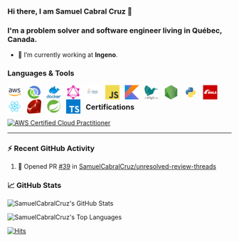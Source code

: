### Hi there, I am Samuel Cabral Cruz 👋

### I'm a problem solver and software engineer living in Québec, Canada.

- 🔭 I’m currently working at **Ingeno**.

<!--
**SamuelCabralCruz/SamuelCabralCruz** is a ✨ _special_ ✨ repository because its `README.md` (this file) appears on your GitHub profile.

Here are some ideas to get you started:

- 🔭 I’m currently working on ...
- 🌱 I’m currently learning ...
- 👯 I’m looking to collaborate on ...
- 🤔 I’m looking for help with ...
- 💬 Ask me about ...
- 📫 How to reach me: ...
- 😄 Pronouns: ...
- ⚡ Fun fact: ...

other nice ideas can be found here: https://www.youtube.com/watch?t=107&v=n6d4KHSKqGk&feature=youtu.be
-->

### Languages & Tools

<img align="left" style="padding-right: 12px" alt="AWS" width="32px" src="https://github.com/github/explore/raw/main/topics/aws/aws.png" />
<img align="left" style="padding-right: 12px" alt="Clojure" width="32px" src="https://github.com/github/explore/raw/main/topics/clojure/clojure.png" />
<img align="left" style="padding-right: 12px" alt="Docker" width="32px" src="https://github.com/github/explore/raw/main/topics/docker/docker.png" />
<img align="left" style="padding-right: 12px" alt="GraphQL" width="32px" src="https://github.com/github/explore/raw/main/topics/graphql/graphql.png" />
<img align="left" style="padding-right: 12px" alt="Java" width="32px" src="https://github.com/github/explore/raw/main/topics/java/java.png" />
<img align="left" style="padding-right: 12px" alt="Javascript" width="32px" src="https://github.com/github/explore/raw/main/topics/javascript/javascript.png" />
<img align="left" style="padding-right: 12px" alt="Kotlin" width="32px" src="https://github.com/github/explore/raw/main/topics/kotlin/kotlin.png" />
<img align="left" style="padding-right: 12px" alt="LaTeX" width="32px" src="https://github.com/github/explore/raw/main/topics/latex/latex.png" />
<img align="left" style="padding-right: 12px" alt="NodeJS" width="32px" src="https://github.com/github/explore/raw/main/topics/nodejs/nodejs.png" />
<img align="left" style="padding-right: 12px" alt="Python" width="32px" src="https://github.com/github/explore/raw/main/topics/python/python.png" />
<img align="left" style="padding-right: 12px" alt="Rails" width="32px" src="https://github.com/github/explore/raw/main/topics/rails/rails.png" />
<img align="left" style="padding-right: 12px" alt="React" width="32px" src="https://github.com/github/explore/raw/main/topics/react/react.png" />
<img align="left" style="padding-right: 12px" alt="Ruby" width="32px" src="https://github.com/github/explore/raw/main/topics/ruby/ruby.png" />
<img align="left" style="padding-right: 12px" alt="Spring-Boot" width="32px" src="https://github.com/github/explore/raw/main/topics/spring-boot/spring-boot.png" />
<img align="left" style="padding-right: 12px" alt="TypeScript" width="32px" src="https://github.com/github/explore/raw/main/topics/typescript/typescript.png" />

<br/>

### Certifications

[<img class="cr-badges-full-badge__img" src="https://images.youracclaim.com/size/220x220/images/68468004-5a85-4f3b-bc58-590773979486/AWS-CloudPractitioner-2020.png" alt="AWS Certified Cloud Practitioner" width="110" height="110">](https://www.youracclaim.com/badges/0055d10f-68d3-4adf-9d0b-52edb83cf74b/public_url)

---

### :zap: Recent GitHub Activity

<!--START_SECTION:activity-->
1. 💪 Opened PR [#39](https://github.com/SamuelCabralCruz/unresolved-review-threads/pull/39) in [SamuelCabralCruz/unresolved-review-threads](https://github.com/SamuelCabralCruz/unresolved-review-threads)
<!--END_SECTION:activity-->

### :chart_with_upwards_trend: GitHub Stats

![SamuelCabralCruz's GitHub Stats](https://github-readme-stats-one-silk.vercel.app/api?username=SamuelCabralCruz&theme=cobalt&show_icons=true&count_private=true)

![SamuelCabralCruz's Top Languages](https://github-readme-stats-one-silk.vercel.app/api/top-langs/?username=SamuelCabralCruz&layout=compact)

[![Hits](https://hits.seeyoufarm.com/api/count/incr/badge.svg?url=https%3A%2F%2Fgithub.com%2FSamuelCabralCruz%2FSamuelCabralCruz&count_bg=%2379C83D&title_bg=%23555555&icon=&icon_color=%23E7E7E7&title=hits&edge_flat=false)](https://hits.seeyoufarm.com)
